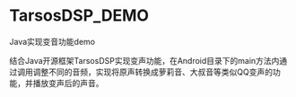 # TarsosDSP_DEMO
Java实现变音功能demo

结合Java开源框架TarsosDSP实现变声功能，在Android目录下的main方法内通过调用调整不同的音频，实现将原声转换成萝莉音、大叔音等类似QQ变声的功能，并播放变声后的声音。
